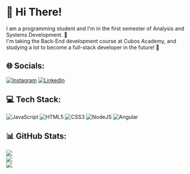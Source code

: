 # 💫 Hi There!
I am a programming student and I'm in the first semester of Analysis and Systems Development. 🥰<br>I'm taking the Back-End development course at Cubos Academy, and studying a lot to become a full-stack developer in the future! 🚀


## 🌐 Socials:
[![Instagram](https://img.shields.io/badge/Instagram-%23E4405F.svg?logo=Instagram&logoColor=white)](https://instagram.com/dudsamon) [![LinkedIn](https://img.shields.io/badge/LinkedIn-%230077B5.svg?logo=linkedin&logoColor=white)](https://linkedin.com/in/eduardaamon) 

## 💻 Tech Stack:
![JavaScript](https://img.shields.io/badge/javascript-%23323330.svg?style=for-the-badge&logo=javascript&logoColor=%23F7DF1E) ![HTML5](https://img.shields.io/badge/html5-%23E34F26.svg?style=for-the-badge&logo=html5&logoColor=white) ![CSS3](https://img.shields.io/badge/css3-%231572B6.svg?style=for-the-badge&logo=css3&logoColor=white) ![NodeJS](https://img.shields.io/badge/node.js-6DA55F?style=for-the-badge&logo=node.js&logoColor=white) ![Angular](https://img.shields.io/badge/angular-%23DD0031.svg?style=for-the-badge&logo=angular&logoColor=white)
## 📊 GitHub Stats:
![](https://github-readme-stats.vercel.app/api?username=dudaamon&theme=monokai&hide_border=false&include_all_commits=true&count_private=true)<br/>
![](https://github-readme-streak-stats.herokuapp.com/?user=dudaamon&theme=monokai&hide_border=false)<br/>
![](https://github-readme-stats.vercel.app/api/top-langs/?username=dudaamon&theme=monokai&hide_border=false&include_all_commits=true&count_private=true&layout=compact)
